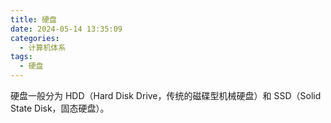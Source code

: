 ```yaml
---
title: 硬盘
date: 2024-05-14 13:35:09
categories:
  - 计算机体系
tags:
  - 硬盘
---
```


硬盘一般分为 HDD（Hard Disk Drive，传统的磁碟型机械硬盘）和 SSD（Solid State Disk，固态硬盘）。
